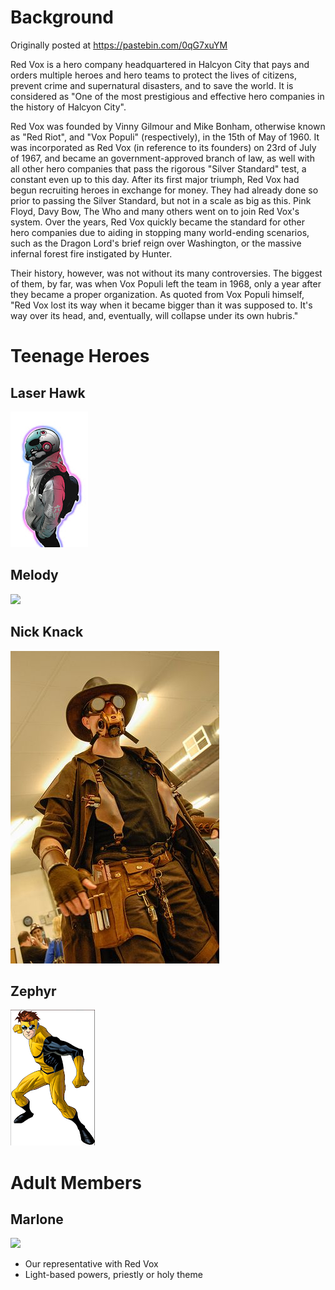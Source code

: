<!-- TITLE: Red Vox -->
<!-- SUBTITLE: A quick summary of Red Vox -->

# Background
Originally posted at https://pastebin.com/0qG7xuYM

Red Vox is a hero company headquartered in Halcyon City that pays and orders multiple heroes and hero teams to protect the lives of citizens, prevent crime and supernatural disasters, and to save the world. It is considered as "One of the most prestigious and effective hero companies in the history of Halcyon City".
 
Red Vox was founded by Vinny Gilmour and Mike Bonham, otherwise known as "Red Riot", and "Vox Populi" (respectively), in the 15th of May of 1960. It was incorporated as Red Vox (in reference to its founders) on 23rd of July of 1967, and became an government-approved branch of law, as well with all other hero companies that pass the rigorous "Silver Standard" test, a constant even up to this day.
After its first major triumph, Red Vox had begun recruiting heroes in exchange for money. They had already done so prior to passing the Silver Standard, but not in a scale as big as this. Pink Floyd, Davy Bow, The Who and many others went on to join Red Vox's system. Over the years, Red Vox quickly became the standard for other hero companies due to aiding in stopping many world-ending scenarios, such as the Dragon Lord's brief reign over Washington, or the massive infernal forest fire instigated by Hunter.
 
Their history, however, was not without its many controversies. The biggest of them, by far, was when Vox Populi left the team in 1968, only a year after they became a proper organization. As quoted from Vox Populi himself,
"Red Vox lost its way when it became bigger than it was supposed to. It's way over its head, and, eventually, will collapse under its own hubris."

# Teenage Heroes
## Laser Hawk
![Laser Hawk](/uploads/sycamour/laser-hawk "Laser Hawk")

## Melody
![](https://media.discordapp.net/attachments/568962590844387354/576911286152069140/lishenna.jpg)

## Nick Knack
![Czjfayhvlpywsn 5 Xameclboqietseiachxdoapuyyaxfu 5 Wkrzip 6 Afxvll 8 Zikuaql 2 Cvfxkboa 6 Fw 9 4 Atfphr 7 C 8 Pxy 34 Wkabg 9 Drahk 3 H 54 Srbpnywmx 1 Bly Zokwjs 96 Bfw](/uploads/sycamour/czjfayhvlpywsn-5-xameclboqietseiachxdoapuyyaxfu-5-wkrzip-6-afxvll-8-zikuaql-2-cvfxkboa-6-fw-9-4-atfphr-7-c-8-pxy-34-wkabg-9-drahk-3-h-54-srbpnywmx-1-bly-zokwjs-96-bfw "Czjfayhvlpywsn 5 Xameclboqietseiachxdoapuyyaxfu 5 Wkrzip 6 Afxvll 8 Zikuaql 2 Cvfxkboa 6 Fw 9 4 Atfphr 7 C 8 Pxy 34 Wkabg 9 Drahk 3 H 54 Srbpnywmx 1 Bly Zokwjs 96 Bfw")
## Zephyr
![Zephyr](/uploads/sycamour/zephyr "Zephyr")

# Adult Members

## Marlone

![](https://cdn.discordapp.com/attachments/572184988272033792/574389292135219212/marlone.jpg)

* Our representative with Red Vox
* Light-based powers, priestly or holy theme